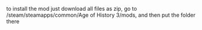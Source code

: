 to install the mod just download all files as zip, go to /steam/steamapps/common/Age of History 3/mods, and then put the folder there
